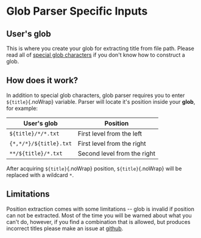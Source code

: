 # Glob Parser Specific Inputs

## User's glob

This is where you create your glob for extracting title from file path. Please read all of [special glob characters](#special-glob-characters) if you don't know how to construct a glob.

## How does it work?

In addition to special glob characters, glob parser requires you to enter `${title}`{.noWrap} variable. Parser will locate it's position inside your **glob**, for example:

| User's glob            | Position                    |
| ---------------------- | --------------------------- |
| `${title}/*/*.txt`     | First level from the left   |
| `{*,*/*}/${title}.txt` | First level from the right  |
| `**/${title}/*.txt`    | Second level from the right |

After acquiring `${title}`{.noWrap} position, `${title}`{.noWrap} will be replaced with a wildcard `*`.

## Limitations

Position extraction comes with some limitations -- glob is invalid if position can not be extracted. Most of the time you will be warned about what you can't do, however, if you find a combination that is allowed, but produces incorrect titles please make an issue at [github](https://github.com/FrogTheFrog/steam-rom-manager/issues).

